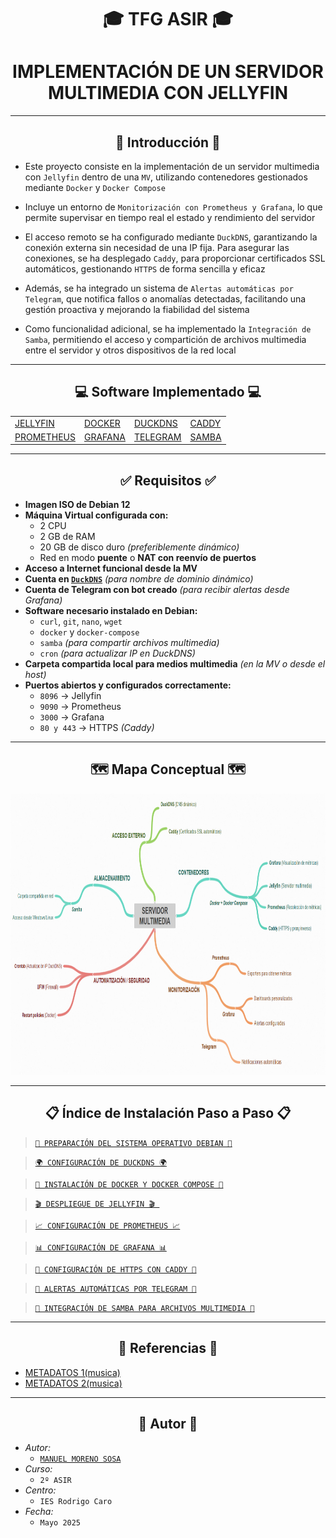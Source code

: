 <h1 align="center">🎓 TFG ASIR 🎓</h1>
<h1 align="center"> IMPLEMENTACIÓN DE UN SERVIDOR MULTIMEDIA CON JELLYFIN </h1>


---


<h2 align="center"> 📘 Introducción 📘 </h2>


- Este proyecto consiste en la implementación de un servidor multimedia con `Jellyfin` dentro de una `MV`, utilizando contenedores gestionados mediante `Docker` y `Docker Compose`

- Incluye un entorno de `Monitorización con Prometheus y Grafana`, lo que permite supervisar en tiempo real el estado y rendimiento del servidor

- El acceso remoto se ha configurado mediante `DuckDNS`, garantizando la conexión externa sin necesidad de una IP fija. Para asegurar las conexiones, se ha desplegado `Caddy`, para proporcionar certificados SSL automáticos, gestionando `HTTPS` de forma sencilla y eficaz

- Además, se ha integrado un sistema de `Alertas automáticas por Telegram`, que notifica fallos o anomalías detectadas, facilitando una gestión proactiva y mejorando la fiabilidad del sistema

- Como funcionalidad adicional, se ha implementado la `Integración de Samba`, permitiendo el acceso y compartición de archivos multimedia entre el servidor y otros dispositivos de la red local


---


<h2 align="center"> 💻 Software Implementado 💻 </h2>


<div align="center">
  <table>
    <tr>
      <td><a href="/MainFolder/info/jelly.md"> JELLYFIN </a></td>
      <td><a href="/MainFolder/info/docker.md"> DOCKER </a></td>
      <td><a href="/MainFolder/info/ddns.md"> DUCKDNS </a></td>
      <td><a href="/MainFolder/info/caddy.md"> CADDY </a></td>
    </tr>
    <tr>
      <td><a href="/MainFolder/info/pro.md"> PROMETHEUS </a></td>
      <td><a href="/MainFolder/info/graf.md"> GRAFANA </a></td>
      <td><a href="/MainFolder/info/tele.md"> TELEGRAM </a></td>
      <td><a href="/MainFolder/info/samba.md"> SAMBA </a></td>
    </tr>
  </table>
</div>


---


<h2 align="center">✅ Requisitos ✅</h2>

- **Imagen ISO de Debian 12**
- **Máquina Virtual configurada con:**
  - 2 CPU
  - 2 GB de RAM
  - 20 GB de disco duro *(preferiblemente dinámico)*
  - Red en modo **puente** o **NAT con reenvío de puertos**
- **Acceso a Internet funcional desde la MV**
- **Cuenta en [`DuckDNS`](https://www.duckdns.org/)** *(para nombre de dominio dinámico)*
- **Cuenta de Telegram con bot creado** *(para recibir alertas desde Grafana)*
- **Software necesario instalado en Debian:**
  - `curl`, `git`, `nano`, `wget`
  - `docker` y `docker-compose`
  - `samba` *(para compartir archivos multimedia)*
  - `cron` *(para actualizar IP en DuckDNS)*
- **Carpeta compartida local para medios multimedia** *(en la MV o desde el host)*
- **Puertos abiertos y configurados correctamente:**
  - `8096` → Jellyfin
  - `9090` → Prometheus
  - `3000` → Grafana
  - `80 y 443` → HTTPS *(Caddy)*
 

---

<h2 align="center"> 🗺️ Mapa Conceptual 🗺️ </h2>

<p align="center">
  <img src="/MainFolder/img/mapa.png" alt="MAPA" width="900" height="450">
</p>

---



<h2 align="center"> 📋 Índice de Instalación Paso a Paso 📋 </h2>

> [`🔧 PREPARACIÓN DEL SISTEMA OPERATIVO DEBIAN 🔧`](/MainFolder/info/1.md)

> [`🌍 CONFIGURACIÓN DE DUCKDNS 🌍`](/MainFolder/info/2.md)

> [`🐳 INSTALACIÓN DE DOCKER Y DOCKER COMPOSE 🐳`](/MainFolder/info/3.md)

> [`🎬 DESPLIEGUE DE JELLYFIN 🎬 `](/MainFolder/info/4.md)

> [`📈 CONFIGURACIÓN DE PROMETHEUS 📈`](/MainFolder/info/5.md)

> [`📊 CONFIGURACIÓN DE GRAFANA 📊`](/MainFolder/info/6.md)

> [`🔐 CONFIGURACIÓN DE HTTPS CON CADDY 🔐`](/MainFolder/info/7.md)

> [`🔔 ALERTAS AUTOMÁTICAS POR TELEGRAM 🔔`](/MainFolder/info/8.md)

> [`📁 INTEGRACIÓN DE SAMBA PARA ARCHIVOS MULTIMEDIA 📁`](/MainFolder/info/9.md)


---


<h2 align="center"> 🔗 Referencias 🔗 </h2>

- [METADATOS 1(musica)](https://musicbrainz.org/)
- [METADATOS 2(musica)](https://www.theaudiodb.com/)

---


<h2 align="center"> 🧾 Autor 🧾 </h2>

- *Autor:*
  - [`MANUEL MORENO SOSA`](https://github.com/Manuelms04)
- *Curso:*
  - `2º ASIR`
- *Centro:*
  - `IES Rodrigo Caro`
- *Fecha:*
  - `Mayo 2025`


